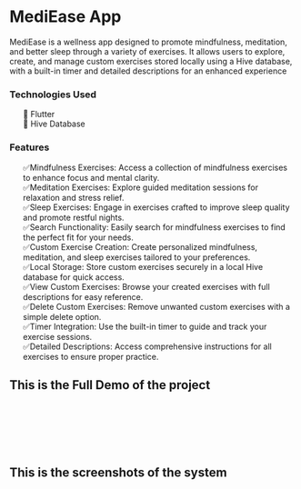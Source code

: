 <h1>MediEase App</h1>

MediEase is a wellness app designed to promote mindfulness, meditation, and better sleep through a variety of exercises. It allows users to explore, create, and manage custom exercises stored locally using a Hive database, with a built-in timer and detailed descriptions for an enhanced experience

<h3>Technologies Used</h3>
<ul>
🔹 Flutter<br>
🔹 Hive Database<br>

</ul>
<h3>Features</h3>
<ul>
✅Mindfulness Exercises: Access a collection of mindfulness exercises to enhance focus and mental clarity.<br>
✅Meditation Exercises: Explore guided meditation sessions for relaxation and stress relief.<br>
✅Sleep Exercises: Engage in exercises crafted to improve sleep quality and promote restful nights.<br>
✅Search Functionality: Easily search for mindfulness exercises to find the perfect fit for your needs.<br>
✅Custom Exercise Creation: Create personalized mindfulness, meditation, and sleep exercises tailored to your preferences.<br>
✅Local Storage: Store custom exercises securely in a local Hive database for quick access.<br>
✅View Custom Exercises: Browse your created exercises with full descriptions for easy reference.<br>
✅Delete Custom Exercises: Remove unwanted custom exercises with a simple delete option.<br>
✅Timer Integration: Use the built-in timer to guide and track your exercise sessions.<br>
✅Detailed Descriptions: Access comprehensive instructions for all exercises to ensure proper practice.<br>
</ul>
<h2>This is the Full Demo of the project</h2><br><br>



<br><br>
<h2>This is the screenshots of the system</h2><br><br>



